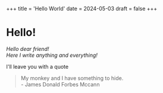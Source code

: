 +++
title = 'Hello World'
date = 2024-05-03
draft = false
+++

# Hello!
_Hello dear friend!   
Here I write anything and everything!_

I'll leave you with a quote
> My monkey and I have something to hide.  
> \- James Donald Forbes Mccann
